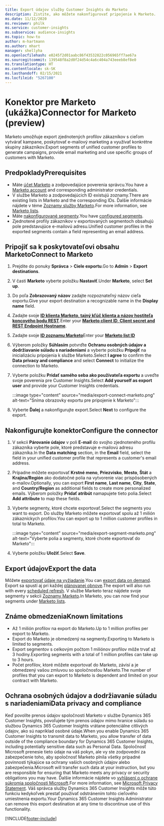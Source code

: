 ```yaml
---
title: Export údajov služby Customer Insights do Marketo
description: Zistite, ako môžete nakonfigurovať pripojenie k Marketo.
ms.date: 11/12/2020
ms.reviewer: philk
ms.service: customer-insights
ms.subservice: audience-insights
ms.topic: how-to
author: m-hartmann
ms.author: mhart
manager: shellyha
ms.openlocfilehash: e0245f2d01aabc86f43532822c056965ff7ae67a
ms.sourcegitcommit: 139548f8a2d0f24d54c4a6c404a743eeeb8ef8e0
ms.translationtype: HT
ms.contentlocale: sk-SK
ms.lasthandoff: 02/15/2021
ms.locfileid: "5267100"
---
```

# <a name="connector-for-marketo-preview"></a><span data-ttu-id="384ec-103">Konektor pre Marketo (ukážka)</span><span class="sxs-lookup"><span data-stu-id="384ec-103">Connector for Marketo (preview)</span></span>

<span data-ttu-id="384ec-104">Marketo umožňuje export zjednotených profilov zákazníkov s cieľom vytvárať kampane, poskytovať e-mailový marketing a využívať konkrétne skupiny zákazníkov.</span><span class="sxs-lookup"><span data-stu-id="384ec-104">Export segments of unified customer profiles to generate campaigns, provide email marketing and use specific groups of customers with Marketo.</span></span>

## <a name="prerequisites"></a><span data-ttu-id="384ec-105">Predpoklady</span><span class="sxs-lookup"><span data-stu-id="384ec-105">Prerequisites</span></span>

-   <span data-ttu-id="384ec-106">Máte [účet Marketo](https://login.marketo.com/) a zodpovedajúce poverenia správcu.</span><span class="sxs-lookup"><span data-stu-id="384ec-106">You have a [Marketo account](https://login.marketo.com/) and corresponding administrator credentials.</span></span>
-   <span data-ttu-id="384ec-107">V službe Marketo a zodpovedajúcich ID existujú zoznamy.</span><span class="sxs-lookup"><span data-stu-id="384ec-107">There are existing lists in Marketo and the corresponding IDs.</span></span> <span data-ttu-id="384ec-108">Ďalšie informácie nájdete v téme [Zoznamy služby Marketo](https://docs.marketo.com/display/public/DOCS/Understanding+Static+Lists).</span><span class="sxs-lookup"><span data-stu-id="384ec-108">For more information, see [Marketo lists](https://docs.marketo.com/display/public/DOCS/Understanding+Static+Lists).</span></span>
-   <span data-ttu-id="384ec-109">Máte [nakonfigurované segmenty](segments.md).</span><span class="sxs-lookup"><span data-stu-id="384ec-109">You have [configured segments](segments.md).</span></span>
-   <span data-ttu-id="384ec-110">Zjednotené profily zákazníkov v exportovaných segmentoch obsahujú pole predstavujúce e-mailovú adresu.</span><span class="sxs-lookup"><span data-stu-id="384ec-110">Unified customer profiles in the exported segments contain a field representing an email address.</span></span>

## <a name="connect-to-marketo"></a><span data-ttu-id="384ec-111">Pripojiť sa k poskytovateľovi obsahu Marketo</span><span class="sxs-lookup"><span data-stu-id="384ec-111">Connect to Marketo</span></span>

1. <span data-ttu-id="384ec-112">Prejdite do ponuky **Správca** > **Ciele exportu**.</span><span class="sxs-lookup"><span data-stu-id="384ec-112">Go to **Admin** > **Export destinations**.</span></span>

1. <span data-ttu-id="384ec-113">V časti **Marketo** vyberte položku **Nastaviť**.</span><span class="sxs-lookup"><span data-stu-id="384ec-113">Under **Marketo**, select **Set up**.</span></span>

1. <span data-ttu-id="384ec-114">Do poľa **Zobrazovaný názov** zadajte rozpoznateľný názov cieľa exportu.</span><span class="sxs-lookup"><span data-stu-id="384ec-114">Give your export destination a recognizable name in the **Display name** field.</span></span>

1. <span data-ttu-id="384ec-115">Zadajte svoje **[ID klienta Marketo, tajný kľúč klienta a názov hostiteľa koncového bodu REST](https://developers.marketo.com/rest-api/authentication/)**.</span><span class="sxs-lookup"><span data-stu-id="384ec-115">Enter your **[Marketo client ID, Client secret and REST Endpoint Hostname](https://developers.marketo.com/rest-api/authentication/)**.</span></span>

1. <span data-ttu-id="384ec-116">Zadajte svoje **[ID zoznamu Marketo](https://docs.marketo.com/display/public/DOCS/Understanding+Static+Lists)**</span><span class="sxs-lookup"><span data-stu-id="384ec-116">Enter your **[Marketo list ID](https://docs.marketo.com/display/public/DOCS/Understanding+Static+Lists)**</span></span> 

1. <span data-ttu-id="384ec-117">Výberom položky **Súhlasím** potvrďte **Ochranu osobných údajov a dodržiavanie súladu s nariadeniami** a vyberte položku **Pripojiť** na inicializáciu pripojenia k službe Marketo.</span><span class="sxs-lookup"><span data-stu-id="384ec-117">Select **I agree** to confirm the **Data privacy and compliance** and select **Connect** to initialize the connection to Marketo.</span></span>

1. <span data-ttu-id="384ec-118">Vyberte položku **Pridať samého seba ako používateľa exportu** a uveďte svoje poverenia pre Customer Insights.</span><span class="sxs-lookup"><span data-stu-id="384ec-118">Select **Add yourself as export user** and provide your Customer Insights credentials.</span></span>

   :::image type="content" source="media/export-connect-marketo.png" alt-text="Sníma obrazovky exportu pre pripojenie k Marketo":::

1. <span data-ttu-id="384ec-120">Vyberte **Ďalej** a nakonfigurujte export.</span><span class="sxs-lookup"><span data-stu-id="384ec-120">Select **Next** to configure the export.</span></span>

## <a name="configure-the-connector"></a><span data-ttu-id="384ec-121">Nakonfigurujte konektor</span><span class="sxs-lookup"><span data-stu-id="384ec-121">Configure the connector</span></span>

1. <span data-ttu-id="384ec-122">V sekcii **Párovanie údajov** v poli **E-mail** do svojho zjednoteného profilu zákazníka vyberte pole, ktoré predstavuje e-mailovú adresu zákazníka.</span><span class="sxs-lookup"><span data-stu-id="384ec-122">In the **Data matching** section, in the **Email** field, select the field in your unified customer profile that represents a customer's email address.</span></span> 

1. <span data-ttu-id="384ec-123">Prípadne môžete exportovať **Krstné meno**, **Priezvisko**, **Mesto**, **Štát** a **Krajina/Región** ako dodatočné polia na vytvorenie viac prispôsobených e-mailov.</span><span class="sxs-lookup"><span data-stu-id="384ec-123">Optionally, you can export **First name**, **Last name**, **City**, **State**, and **Country/Region**  as additional fields to create more personalized emails.</span></span> <span data-ttu-id="384ec-124">Výberom položky **Pridať atribút** namapujete tieto polia.</span><span class="sxs-lookup"><span data-stu-id="384ec-124">Select **Add attribute** to map these fields.</span></span>

1. <span data-ttu-id="384ec-125">Vyberte segmenty, ktoré chcete exportovať.</span><span class="sxs-lookup"><span data-stu-id="384ec-125">Select the segments you want to export.</span></span> <span data-ttu-id="384ec-126">Do služby Marketo môžete exportovať spolu až 1 milión zákazníckych profilov.</span><span class="sxs-lookup"><span data-stu-id="384ec-126">You can export up to 1 million customer profiles in total to Marketo.</span></span>

   :::image type="content" source="media/export-segment-marketo.png" alt-text="Vyberte polia a segmenty, ktoré chcete exportovať do Marketo":::

1. <span data-ttu-id="384ec-128">Vyberte položku **Uložiť**.</span><span class="sxs-lookup"><span data-stu-id="384ec-128">Select **Save**.</span></span>

## <a name="export-the-data"></a><span data-ttu-id="384ec-129">Export údajov</span><span class="sxs-lookup"><span data-stu-id="384ec-129">Export the data</span></span>

<span data-ttu-id="384ec-130">Môžete [exportovať údaje na vyžiadanie](export-destinations.md).</span><span class="sxs-lookup"><span data-stu-id="384ec-130">You can [export data on demand](export-destinations.md).</span></span> <span data-ttu-id="384ec-131">Export sa spustí aj pri každej [plánovanej obnove](system.md#schedule-tab).</span><span class="sxs-lookup"><span data-stu-id="384ec-131">The export will also run with every [scheduled refresh](system.md#schedule-tab).</span></span> <span data-ttu-id="384ec-132">V službe Marketo teraz nájdete svoje segmenty v sekcii [Zoznamy Marketo](ttps://docs.marketo.com/display/public/DOCS/Understanding+Static+Lists).</span><span class="sxs-lookup"><span data-stu-id="384ec-132">In Marketo, you can now find your segments under [Marketo lists](ttps://docs.marketo.com/display/public/DOCS/Understanding+Static+Lists).</span></span>

## <a name="known-limitations"></a><span data-ttu-id="384ec-133">Známe obmedzenia</span><span class="sxs-lookup"><span data-stu-id="384ec-133">Known limitations</span></span>

- <span data-ttu-id="384ec-134">Až 1 milión profilov na export do Marketo.</span><span class="sxs-lookup"><span data-stu-id="384ec-134">Up to 1 million profiles per export to Marketo.</span></span>
- <span data-ttu-id="384ec-135">Export do Marketo je obmedzený na segmenty.</span><span class="sxs-lookup"><span data-stu-id="384ec-135">Exporting to Marketo is limited to segments.</span></span>
- <span data-ttu-id="384ec-136">Export segmentov s celkovým počtom 1 miliónov profilov môže trvať až 3 hodiny.</span><span class="sxs-lookup"><span data-stu-id="384ec-136">Exporting segments with a total of 1 million profiles can take up to 3 hours.</span></span> 
- <span data-ttu-id="384ec-137">Počet profilov, ktoré môžete exportovať do Marketo, závisí a je obmedzený vašou zmluvou so spoločnosťou Marketo.</span><span class="sxs-lookup"><span data-stu-id="384ec-137">The number of profiles that you can export to Marketo is dependent and limited on your contract with Marketo.</span></span>

## <a name="data-privacy-and-compliance"></a><span data-ttu-id="384ec-138">Ochrana osobných údajov a dodržiavanie súladu s nariadeniami</span><span class="sxs-lookup"><span data-stu-id="384ec-138">Data privacy and compliance</span></span>

<span data-ttu-id="384ec-139">Keď povolíte prenos údajov spoločnosti Marketo v službe Dynamics 365 Customer Insights, povoľujete tým prenos údajov mimo hranice súladu so službou Dynamics 365 Customer Insights vrátane potenciálne citlivých údajov, ako sú napríklad osobné údaje.</span><span class="sxs-lookup"><span data-stu-id="384ec-139">When you enable Dynamics 365 Customer Insights to transmit data to Marketo, you allow transfer of data outside of the compliance boundary for Dynamics 365 Customer Insights, including potentially sensitive data such as Personal Data.</span></span> <span data-ttu-id="384ec-140">Spoločnosť Microsoft prenesie tieto údaje na váš pokyn, ale vy ste zodpovední za zabezpečenie toho, aby spoločnosť Marketo plnila všetky prípadné povinnosti týkajúce sa ochrany vašich osobných údajov alebo zabezpečenia.</span><span class="sxs-lookup"><span data-stu-id="384ec-140">Microsoft will transfer such data at your instruction, but you are responsible for ensuring that Marketo meets any privacy or security obligations you may have.</span></span> <span data-ttu-id="384ec-141">Ďalšie informácie nájdete vo [vyhlásení o ochrane súkromia spoločnosti Microsoft](https://go.microsoft.com/fwlink/?linkid=396732).</span><span class="sxs-lookup"><span data-stu-id="384ec-141">For more information, see [Microsoft Privacy Statement](https://go.microsoft.com/fwlink/?linkid=396732).</span></span>
<span data-ttu-id="384ec-142">Váš správca služby Dynamics 365 Customer Insights môže túto funkciu kedykoľvek prestať používať odstránením tohto cieľového umiestnenia exportu.</span><span class="sxs-lookup"><span data-stu-id="384ec-142">Your Dynamics 365 Customer Insights Administrator can remove this export destination at any time to discontinue use of this functionality.</span></span>


[!INCLUDE[footer-include](../includes/footer-banner.md)]